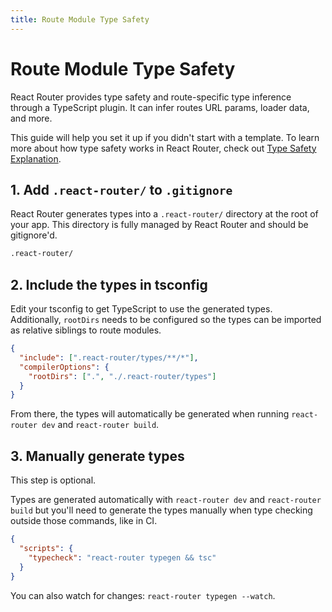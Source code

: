 ```yaml
---
title: Route Module Type Safety
---
```


# Route Module Type Safety

React Router provides type safety and route-specific type inference through a TypeScript plugin. It can infer routes URL params, loader data, and more.

This guide will help you set it up if you didn't start with a template. To learn more about how type safety works in React Router, check out [Type Safety Explanation](../explanation/type-safety).

## 1. Add `.react-router/` to `.gitignore`

React Router generates types into a `.react-router/` directory at the root of your app. This directory is fully managed by React Router and should be gitignore'd.

```txt
.react-router/
```

## 2. Include the types in tsconfig

Edit your tsconfig to get TypeScript to use the generated types. Additionally, `rootDirs` needs to be configured so the types can be imported as relative siblings to route modules.

```json filename=tsconfig.json
{
  "include": [".react-router/types/**/*"],
  "compilerOptions": {
    "rootDirs": [".", "./.react-router/types"]
  }
}
```

From there, the types will automatically be generated when running `react-router dev` and `react-router build`.

## 3. Manually generate types

This step is optional.

Types are generated automatically with `react-router dev` and `react-router build` but you'll need to generate the types manually when type checking outside those commands, like in CI.

```json
{
  "scripts": {
    "typecheck": "react-router typegen && tsc"
  }
}
```

You can also watch for changes: `react-router typegen --watch`.
